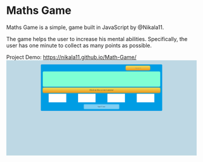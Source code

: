 # Maths Game

<p>Maths Game is a simple, game built in JavaScript by @Nikala11.</p>
<p>The game helps the user to increase his mental abilities. Specifically, the user has one minute to collect as many points as possible.</p>

Project Demo: https://nikala11.github.io/Math-Game/
![Uploading Math-Game.png…](Image/Math-Game.png)
